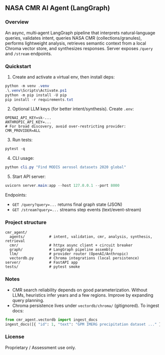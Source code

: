 ## NASA CMR AI Agent (LangGraph)

### Overview
An async, multi‑agent LangGraph pipeline that interprets natural‑language queries, validates intent, queries NASA CMR (collections/granules), performs lightweight analysis, retrieves semantic context from a local Chroma vector store, and synthesizes responses. Server exposes `/query` and `/stream` endpoints.

### Quickstart
1) Create and activate a virtual env, then install deps:

```powershell
python -m venv .venv
.\.venv\Scripts\Activate.ps1
python -m pip install -U pip
pip install -r requirements.txt
```

2) Optional LLM keys (for better intent/synthesis). Create `.env`:

```dotenv
OPENAI_API_KEY=sk-...
ANTHROPIC_API_KEY=...
# For broad discovery, avoid over-restricting provider:
CMR_PROVIDER=ALL
```

3) Run tests:

```powershell
pytest -q
```

4) CLI usage:

```powershell
python cli.py "Find MODIS aerosol datasets 2020 global"
```

5) Start API server:

```powershell
uvicorn server.main:app --host 127.0.0.1 --port 8000
```

Endpoints:
- `GET /query?query=...` returns final graph state (JSON)
- `GET /stream?query=...` streams step events (text/event-stream)

### Project structure

```
cmr_agent/
  agents/           # intent, validation, cmr, analysis, synthesis, retrieval
  cmr/              # httpx async client + circuit breaker
  graph/            # LangGraph pipeline assembly
  llm/              # provider router (OpenAI/Anthropic)
  vectordb.py       # Chroma integrations (local persistence)
server/             # FastAPI app
tests/              # pytest smoke
```

### Notes
- CMR search reliability depends on good parameterization. Without LLMs, heuristics infer years and a few regions. Improve by expanding query planning.
- Chroma persistence lives under `vectordb/chroma/` (gitignored). To ingest docs:

```python
from cmr_agent.vectordb import ingest_docs
ingest_docs([{ "id": 1, "text": "GPM IMERG precipitation dataset ..." }])
```

### License
Proprietary / Assessment use only.


